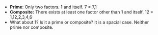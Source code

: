 - **Prime:** Only two factors. 1 and itself. 7 = 7,1
- **Composite:** There exists at least one factor other than 1 and itself. 12 = 1,12,2,3,4,6 
- What about 1? Is it a prime or composite? It is a spacial case. Neither prime nor composite.
